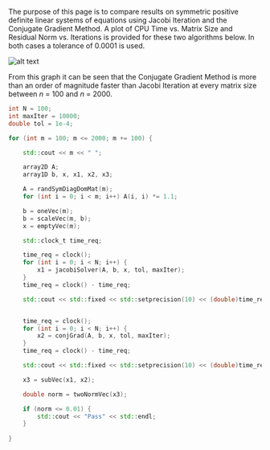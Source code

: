 The purpose of this page is to compare results on symmetric positive definite linear systems of equations using Jacobi Iteration and the Conjugate Gradient Method. A plot of CPU Time vs. Matrix Size and Residual Norm vs. Iterations is provided for these two algorithms below. In both cases a tolerance of 0.0001 is used.

![alt text](https://brandonfurman.github.io/math5610/homework/homework7/JacobiConjugateComparison1.png)

From this graph it can be seen that the Conjugate Gradient Method is more than an order of magnitude faster than Jacobi Iteration at every matrix size between *n* = 100 and *n* = 2000.

```cpp
int N = 100;
int maxIter = 10000;
double tol = 1e-4;

for (int m = 100; m <= 2000; m += 100) {

	std::cout << m << " ";

	array2D A;
	array1D b, x, x1, x2, x3;

	A = randSymDiagDomMat(m);
	for (int i = 0; i < m; i++) A(i, i) *= 1.1;

	b = oneVec(m);
	b = scaleVec(m, b);
	x = emptyVec(m);

	std::clock_t time_req;

	time_req = clock();
	for (int i = 0; i < N; i++) {
		x1 = jacobiSolver(A, b, x, tol, maxIter);
	}
	time_req = clock() - time_req;

	std::cout << std::fixed << std::setprecision(10) << (double)time_req / (CLOCKS_PER_SEC*N) << " ";


	time_req = clock();
	for (int i = 0; i < N; i++) {
		x2 = conjGrad(A, b, x, tol, maxIter);
	}
	time_req = clock() - time_req;

	std::cout << std::fixed << std::setprecision(10) << (double)time_req / (CLOCKS_PER_SEC*N) << " ";

	x3 = subVec(x1, x2);

	double norm = twoNormVec(x3);

	if (norm <= 0.01) {
		std::cout << "Pass" << std::endl;
	}
		
}
```